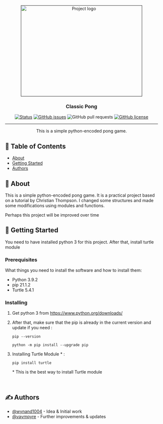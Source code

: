 <p align="center">
  <a href="" rel="noopener">
 <img width=400px height=300px src="https://raw.githubusercontent.com/vanpyre/classic-pong/develop/Capture.jpg" alt="Project logo"></a>
</p>

<h3 align="center">Classic Pong</h3>

<div align="center">

[![Status](https://img.shields.io/badge/status-active-success.svg)]()
[![GitHub issues](https://img.shields.io/github/issues/vanpyre/classic-pong?color=flat&label=issues&logo=issues)](https://github.com/vanpyre/classic-pong/issues)
![GitHub pull requests](https://img.shields.io/github/issues-pr/vanpyre/classic-pong?color=flat&label=pull%20requests&logo=open)
[![GitHub license](https://img.shields.io/github/license/vanpyre/classic-pong?color=flat&label=License&logo=License)](https://github.com/vanpyre/classic-pong/blob/main/LICENSE.MD)

</div>

---

<p align="center"> This is a simple python-encoded pong game.
    <br> 
</p>

## 📝 Table of Contents

- [About](#about)
- [Getting Started](#getting_started)
- [Authors](#authors)
<!-- - [Deployment](#deployment) -->
<!-- - [Usage](#usage) -->
<!-- - [Built Using](#built_using) -->
<!-- - [TODO](../TODO.md) -->
<!-- - [Contributing](../CONTRIBUTING.md) -->
<!-- - [Acknowledgments](#acknowledgement) -->

## 🧐 About <a name = "about"></a>

This is a simple python-encoded pong game. It is a practical project based on a tutorial by Christian Thompson. I changed some structures and made some modifications using modules and functions.

Perhaps this project will be improved over time

## 🏁 Getting Started <a name = "getting_started"></a>

You need to have installed python 3 for this project. After that, install turtle module

### Prerequisites

What things you need to install the software and how to install them:
* Python 3.9.2
* pip 21.1.2
* Turtle 5.4.1
   


### Installing
1. Get python 3 from https://www.python.org/downloads/ 

2. After that, make sure that the pip is already in the current version
and update if you need :

   ```
   pip --version

   python -m pip install --upgrade pip
   ```

1. Installing Turtle Module \* :
   

   ```
   pip install turtle
   ```
      \* This is the best way to install Turtle module
<br>

<!-- ## 🔧 Running the tests <a name = "tests"></a>

Explain how to run the automated tests for this system.

### Break down into end to end tests

Explain what these tests test and why

```
Give an example
```

### And coding style tests

Explain what these tests test and why

```
Give an example
```

## 🎈 Usage <a name="usage"></a>

Add notes about how to use the system.

## 🚀 Deployment <a name = "deployment"></a>

Add additional notes about how to deploy this on a live system.

## ⛏️ Built Using <a name = "built_using"></a>

- [MongoDB](https://www.mongodb.com/) - Database
- [Express](https://expressjs.com/) - Server Framework
- [VueJs](https://vuejs.org/) - Web Framework
- [NodeJs](https://nodejs.org/en/) - Server Environment -->

## ✍️ Authors <a name = "authors"></a>

- [@wynand1004](https://github.com/wynand1004) - Idea & Initial work
- [@vaympyre](https://github.com/vanpyre) - Further improvements & updates

<!-- See also the list of [contributors](https://github.com/kylelobo/The-Documentation-Compendium/contributors) who participated in this project. -->

<!-- ## 🎉 Acknowledgements <a name = "acknowledgement"></a>

- Hat tip to anyone whose code was used
- Inspiration
- References -->
